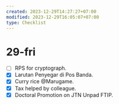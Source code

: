 ```yaml
---
created: 2023-12-29T14:27:27+07:00
modified: 2023-12-29T16:05:07+07:00
type: Checklist
---
```


# 29-fri

- [ ] RPS for cryptograph.
- [x] Larutan Penyegar di Pos Banda.
- [x] Curry rice @Marugame.
- [x] Tax helped by colleague.
- [x] Doctoral Promotion on JTN Unpad FTIP.
